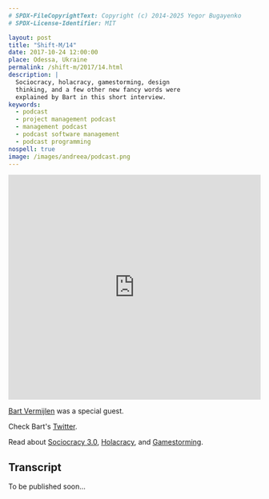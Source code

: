 ```yaml
---
# SPDX-FileCopyrightText: Copyright (c) 2014-2025 Yegor Bugayenko
# SPDX-License-Identifier: MIT

layout: post
title: "Shift-M/14"
date: 2017-10-24 12:00:00
place: Odessa, Ukraine
permalink: /shift-m/2017/14.html
description: |
  Sociocracy, holacracy, gamestorming, design
  thinking, and a few other new fancy words were
  explained by Bart in this short interview.
keywords:
  - podcast
  - project management podcast
  - management podcast
  - podcast software management
  - podcast programming
nospell: true
image: /images/andreea/podcast.png
---
```


<iframe width="100%" height="450" scrolling="no" frameborder="no" src="https://w.soundcloud.com/player/?url=https%3A//api.soundcloud.com/tracks/349306396%3Fsecret_token%3Ds-wCwj4&amp;color=%23ff5500&amp;auto_play=false&amp;hide_related=false&amp;show_comments=true&amp;show_user=true&amp;show_reposts=false&amp;show_teaser=true&amp;visual=true"></iframe>

[Bart Vermijlen](https://www.bartvermijlen.com/) was a special guest.

Check Bart's [Twitter](https://twitter.com/bartvermijlen?lang=en).

Read about [Sociocracy 3.0](http://sociocracy30.org/),
[Holacracy](https://www.holacracy.org/),
and
[Gamestorming](https://en.wikipedia.org/wiki/Gamestorming).

## Transcript

To be published soon...
